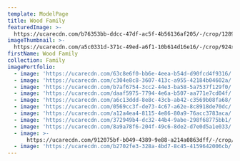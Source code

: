 ```yaml
---
template: ModelPage
title: Wood Family
featuredImage: >-
  https://ucarecdn.com/b76353bb-ddcc-47df-ac5f-4b56136af205/-/crop/1289x615/0,47/-/preview/
imageThumbnail: >-
  https://ucarecdn.com/a5c0331d-371c-49ed-a6f1-10b614d16e16/-/crop/924x1328/0,0/-/preview/
firstName: Wood Family
collection: Family
imagePortfolio:
  - image: 'https://ucarecdn.com/63c8e6f0-bb6e-4eea-b54d-d90fcd4f9316/'
  - image: 'https://ucarecdn.com/c304e8c8-3607-413c-a955-42184b04602a/'
  - image: 'https://ucarecdn.com/b7af6754-3cc2-44e3-ba58-5a7537f129f0/'
  - image: 'https://ucarecdn.com/daaf5975-7794-4e6a-b507-aa771e7cd04f/'
  - image: 'https://ucarecdn.com/a6c13ddd-8e8c-43cb-ab42-c3569b08fa68/'
  - image: 'https://ucarecdn.com/0569cc3f-de73-4c67-a62e-8c8918de70dc/'
  - image: 'https://ucarecdn.com/a12a4ea4-8115-4e86-80a9-76acc3783aca/'
  - image: 'https://ucarecdn.com/372949b4-dc32-44b4-9abe-298f68775bb1/'
  - image: 'https://ucarecdn.com/8a9a78f6-204f-49c6-8de2-d7e0d5a1e033/'
  - image: >-
      https://ucarecdn.com/912075bf-b049-4389-9e88-a214a0863dff/-/crop/719x889/60,4/-/preview/
  - image: 'https://ucarecdn.com/b2702fe3-328a-4bd7-8c45-4159642006cb/'
---
```


